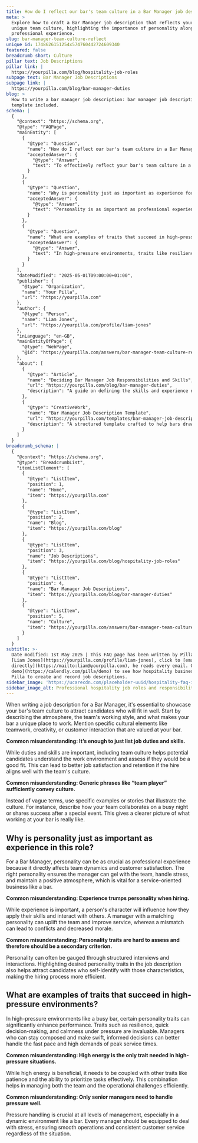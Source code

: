 ```yaml
---
title: How do I reflect our bar's team culture in a Bar Manager job description?
meta: >
  Explore how to craft a Bar Manager job description that reflects your bar's
  unique team culture, highlighting the importance of personality alongside
  professional experience.
slug: bar-manager-team-culture-reflect
unique id: 1748626151254x574760442724609340
featured: false
breadcrumb short: Culture
pillar text: Job Descriptions
pillar link: |
  https://yourpilla.com/blog/hospitality-job-roles
subpage text: Bar Manager Job Descriptions
subpage link: |
  https://yourpilla.com/blog/bar-manager-duties
blog: >
  How to write a bar manager job description: bar manager job description
  template included.
schema: |
  {
    "@context": "https://schema.org",
    "@type": "FAQPage",
    "mainEntity": [
      {
        "@type": "Question",
        "name": "How do I reflect our bar's team culture in a Bar Manager job description?",
        "acceptedAnswer": {
          "@type": "Answer",
          "text": "To effectively reflect your bar's team culture in a Bar Manager job description, start by describing the overall atmosphere, the team's working style, and what makes your bar unique. Highlight specific cultural elements such as teamwork, creativity, or customer interaction that are highly valued. Use concrete examples or stories to illustrate these elements instead of relying on generic terms, thereby providing a clearer and more engaging picture of what it's like to work at your bar."
        }
      },
      {
        "@type": "Question",
        "name": "Why is personality just as important as experience for a Bar Manager?",
        "acceptedAnswer": {
          "@type": "Answer",
          "text": "Personality is as important as professional experience for a Bar Manager because it significantly affects team dynamics and customer satisfaction. A manager with a compatible personality can integrate well with the team, manage stress effectively, and maintain a positive atmosphere. These qualities are crucial in service-oriented environments, where team cohesion and positive customer interactions are key to success."
        }
      },
      {
        "@type": "Question",
        "name": "What are examples of traits that succeed in high-pressure environments?",
        "acceptedAnswer": {
          "@type": "Answer",
          "text": "In high-pressure environments, traits like resilience, quick decision-making, and calmness under pressure are invaluable. These qualities help managers handle the fast pace and high demands effectively. Additionally, balancing high energy with patience and effective task prioritization is crucial for managing both team and operational challenges efficiently, thus ensuring smooth operations and consistent customer service during peak service times."
        }
      }
    ],
    "dateModified": "2025-05-01T09:00:00+01:00",
    "publisher": {
      "@type": "Organization",
      "name": "Your Pilla",
      "url": "https://yourpilla.com"
    },
    "author": {
      "@type": "Person",
      "name": "Liam Jones",
      "url": "https://yourpilla.com/profile/liam-jones"
    },
    "inLanguage": "en-GB",
    "mainEntityOfPage": {
      "@type": "WebPage",
      "@id": "https://yourpilla.com/answers/bar-manager-team-culture-reflect"
    },
    "about": [
      {
        "@type": "Article",
        "name": "Deciding Bar Manager Job Responsibilities and Skills",
        "url": "https://yourpilla.com/blog/bar-manager-duties",
        "description": "A guide on defining the skills and experience needed for Bar Managers, helping employers tailor job descriptions effectively."
      },
      {
        "@type": "CreativeWork",
        "name": "Bar Manager Job Description Template",
        "url": "https://yourpilla.com/templates/bar-manager-job-description",
        "description": "A structured template crafted to help bars draw up effective job descriptions that capture the essence of their work culture and the role's requirements."
      }
    ]
  }
breadcrumb_schema: |
  {
    "@context": "https://schema.org",
    "@type": "BreadcrumbList",
    "itemListElement": [
      {
        "@type": "ListItem",
        "position": 1,
        "name": "Home",
        "item": "https://yourpilla.com"
      },
      {
        "@type": "ListItem",
        "position": 2,
        "name": "Blog",
        "item": "https://yourpilla.com/blog"
      },
      {
        "@type": "ListItem",
        "position": 3,
        "name": "Job Descriptions",
        "item": "https://yourpilla.com/blog/hospitality-job-roles"
      },
      {
        "@type": "ListItem",
        "position": 4,
        "name": "Bar Manager Job Descriptions",
        "item": "https://yourpilla.com/blog/bar-manager-duties"
      },
      {
        "@type": "ListItem",
        "position": 5,
        "name": "Culture",
        "item": "https://yourpilla.com/answers/bar-manager-team-culture-reflect"
      }
    ]
  }
subtitle: >-
  Date modified: 1st May 2025 | This FAQ page has been written by Pilla Founder,
  [Liam Jones](https://yourpilla.com/profile/liam-jones), click to [email Liam
  directly](https://mailto:liam@yourpilla.com), he reads every email. Or [book a
  demo](https://calendly.com/pilla/demo) to see how hospitality businesses use
  Pilla to create and record job descriptions.
sidebar_image: 'https://ucarecdn.com/placeholder-uuid/hospitality-faq-image.jpg'
sidebar_image_alt: Professional hospitality job roles and responsibilities
---
```

When writing a job description for a Bar Manager, it's essential to showcase your bar's team culture to attract candidates who will fit in well. Start by describing the atmosphere, the team's working style, and what makes your bar a unique place to work. Mention specific cultural elements like teamwork, creativity, or customer interaction that are valued at your bar.

**Common misunderstanding: It’s enough to just list job duties and skills.**

While duties and skills are important, including team culture helps potential candidates understand the work environment and assess if they would be a good fit. This can lead to better job satisfaction and retention if the hire aligns well with the team's culture.

**Common misunderstanding: Generic phrases like “team player” sufficiently convey culture.**

Instead of vague terms, use specific examples or stories that illustrate the culture. For instance, describe how your team collaborates on a busy night or shares success after a special event. This gives a clearer picture of what working at your bar is really like.

## Why is personality just as important as experience in this role?

For a Bar Manager, personality can be as crucial as professional experience because it directly affects team dynamics and customer satisfaction. The right personality ensures the manager can gel with the team, handle stress, and maintain a positive atmosphere, which is vital for a service-oriented business like a bar.

**Common misunderstanding: Experience trumps personality when hiring.**

While experience is important, a person's character will influence how they apply their skills and interact with others. A manager with a matching personality can uplift the team and improve service, whereas a mismatch can lead to conflicts and decreased morale.

**Common misunderstanding: Personality traits are hard to assess and therefore should be a secondary criterion.**

Personality can often be gauged through structured interviews and interactions. Highlighting desired personality traits in the job description also helps attract candidates who self-identify with those characteristics, making the hiring process more efficient.

## What are examples of traits that succeed in high-pressure environments?

In high-pressure environments like a busy bar, certain personality traits can significantly enhance performance. Traits such as resilience, quick decision-making, and calmness under pressure are invaluable. Managers who can stay composed and make swift, informed decisions can better handle the fast pace and high demands of peak service times.

**Common misunderstanding: High energy is the only trait needed in high-pressure situations.**

While high energy is beneficial, it needs to be coupled with other traits like patience and the ability to prioritize tasks effectively. This combination helps in managing both the team and the operational challenges efficiently.

**Common misunderstanding: Only senior managers need to handle pressure well.**

Pressure handling is crucial at all levels of management, especially in a dynamic environment like a bar. Every manager should be equipped to deal with stress, ensuring smooth operations and consistent customer service regardless of the situation.
